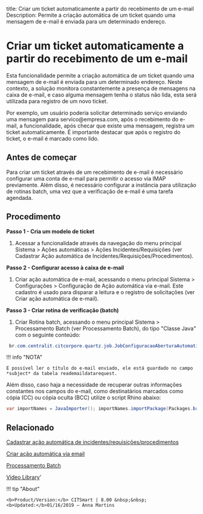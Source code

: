 title: Criar um ticket automaticamente a partir do recebimento de um e-mail
Description: Permite a criação automática de um ticket quando uma mensagem de e-mail é enviada para um determinado endereço.

# Criar um ticket automaticamente a partir do recebimento de um e-mail

Esta funcionalidade permite a criação automática de um ticket quando uma
mensagem de e-mail é enviada para um determinado endereço. Neste contexto, a
solução monitora constantemente a presença de mensagens na caixa de e-mail, e
caso alguma mensagem tenha o status não lida, esta será utilizada para registro
de um novo ticket.

Por exemplo, um usuário poderia solicitar determinado serviço enviando uma
mensagem para servico\@empresa.com, após o recebimento do e-mail, a
funcionalidade, após checar que existe uma mensagem, registra um ticket
automaticamente. É importante destacar que após o registro do ticket, o e-mail é
marcado como lido.

## Antes de começar

Para criar um ticket através de um recebimento de e-mail é necessário configurar
uma conta de e-mail para permitir o acesso via IMAP previamente. Além disso, é necessário configurar a instância para utilização de rotinas batch, uma vez que a verificação de e-mail é uma tarefa agendada.

Procedimento
----------

**Passo 1 - Cria um modelo de ticket**

1.  Acessar a funcionalidade através da navegação do menu principal Sistema \>
    Ações automáticas \> Ações Incidentes/Requisições (ver
    Cadastrar Ação automática de Incidentes/Requisições/Procedimentos).

**Passo 2 - Configurar acesso à caixa de e-mail**

1.  Criar ação automática de e-mail, acessando o menu principal Sistema \>
    Configurações \> Configuração de Ação automática via e-mail. Este cadastro é usado para disparar a leitura e o registro de solicitações (ver Criar ação automática de e-mail).

**Passo 3 - Criar rotina de verificação (batch)**

1.  Criar Rotina batch, acessando o menu principal Sistema \> Processamento
    Batch (ver Processamento Batch), do tipo "Classe Java" com o seguinte conteúdo:

```java
 br.com.centralit.citcorpore.quartz.job.JobConfiguracaoAberturaAutomaticaViaEmail
```


!!! info "NOTA"

    É possível ler o título do e-mail enviado, ele está guardado no campo *subject* da tabela reademaildatarequest.

Além disso, caso haja a necessidade de recuperar outras informações constantes nos campos do e-mail, como destinatários marcados como cópia (CC) ou cópia oculta (BCC) utilize o script Rhino abaixo:

```java
var importNames = JavaImporter(); importNames.importPackage(Packages.br.com.citframework.util); var print = java.lang.System.out; var readEmailDataDTO = serviceRequest.getReadEmailDataDTO(); if (readEmailDataDTO!=null){ print.println("Dados do E-mail de Origem: "); print.println("From: "); print.println(readEmailDataDTO.getMessageFrom()); print.println("To: "); print.println(readEmailDataDTO.getMessageTo()); print.println("CC (Carbon Copy): "); print.println(readEmailDataDTO.getMessageCC()); }
```

Relacionado
-------

[Cadastrar ação automática de incidentes/requisições/procedimentos](/pt-br/citsmart-platform-8/additional-features/automation-of-operation/configuration/register-automatic-actions-incident-request-procedure.html)

[Criar ação automática via email](/pt-br/citsmart-platform-8/platform-administration/configuring-automatic-actions/email-create-automatic-action-via-email.html)

[Processamento Batch](/pt-br/citsmart-platform-8/platform-administration/configuring-automatic-actions/batch-batch-processing.html)


<i class='fa fa-youtube-play  fa-2x' style='color:#97ce17;vertical-align: middle;'> </i> [Video Library](https://www.youtube.com/playlist?list=PLB5qK2uzf2RN9wA1DbVHEot2QD2gW8_jq)'


!!! tip "About"

    <b>Product/Version:</b> CITSmart | 8.00 &nbsp;&nbsp;
    <b>Updated:</b>01/16/2019 – Anna Martins

[1]:/pt-br/citsmart-platform-8/processes/tickets/images/rotina-verificar-email.docx

[2]:/pt-br/citsmart-platform-8/processes/tickets/images/script-rhino-dados-email.rtf
